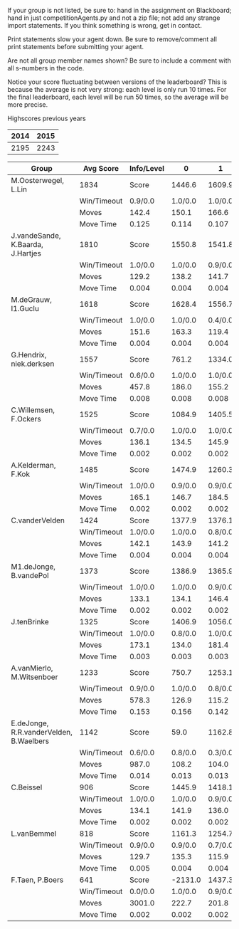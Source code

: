 If your group is not listed, be sure to: hand in the assignment on Blackboard; hand in just competitionAgents.py and not a zip file; not add any strange import statements. If you think something is wrong, get in contact.

Print statements slow your agent down. Be sure to remove/comment all print statements before submitting your agent.

Are not all group member names shown? Be sure to include a comment with all s-numbers in the code.

Notice your score fluctuating between versions of the leaderboard? This is because the average is not very strong: each level is only run 10 times. For the final leaderboard, each level will be run 50 times, so the average will be more precise.

Highscores previous years

| 2014 | 2015 |
|---|---|
| 2195 | 2243 |



Group | Avg Score | Info/Level | 0 | 1 | 2 | 3 | 4 | 5 | 6 | 7 | 8 | 9 | 10 | 11 
| --- | --- | --- | --- | --- | --- | --- | --- | --- | --- | --- | --- | --- | --- | --- 
M.Oosterwegel, L.Lin | 1834 | Score | 1446.6 | 1609.9 | 1593.4 | 1582.9 | 1257.7 | 2951.1 | 3377.8 | 1078.6 | 3072.3 | 2557.0 | 1750.7 | -273.6
 | | Win/Timeout | 0.9/0.0 | 1.0/0.0 | 1.0/0.0 | 0.9/0.0 | 0.7/0.0 | 0.8/0.0 | 0.8/0.0 | 0.0/0.0 | 0.7/0.0 | 0.6/0.0 | 0.0/0.0 | 0.0/0.0
 | | Moves | 142.4 | 150.1 | 166.6 | 108.1 | 94.3 | 276.9 | 313.2 | 110.4 | 477.7 | 520.0 | 293.3 | 39.6
 | | Move Time | 0.125 | 0.114 | 0.107 | 0.014 | 0.014 | 0.033 | 0.049 | 0.077 | 0.047 | 0.049 | 0.054 | 0.067
J.vandeSande, K.Baarda, J.Hartjes | 1810 | Score | 1550.8 | 1541.8 | 1479.3 | 1706.8 | 1098.5 | 2621.5 | 3458.0 | 1470.1 | 3047.6 | 1969.8 | 1300.5 | 475.5
 | | Win/Timeout | 1.0/0.0 | 1.0/0.0 | 0.9/0.0 | 1.0/0.0 | 0.6/0.0 | 0.8/0.0 | 1.0/0.0 | 0.1/0.0 | 0.9/0.0 | 0.5/0.0 | 0.1/0.0 | 0.0/0.0
 | | Moves | 129.2 | 138.2 | 141.7 | 83.2 | 60.5 | 197.5 | 222.0 | 109.9 | 343.4 | 262.2 | 181.5 | 104.5
 | | Move Time | 0.004 | 0.004 | 0.004 | 0.002 | 0.002 | 0.003 | 0.003 | 0.004 | 0.006 | 0.006 | 0.007 | 0.007
M.deGrauw, I1.Guclu | 1618 | Score | 1628.4 | 1556.7 | 686.6 | 1510.8 | 914.7 | 2668.0 | 2476.1 | 1567.1 | 3455.5 | 2262.0 | 467.4 | 225.9
 | | Win/Timeout | 1.0/0.0 | 1.0/0.0 | 0.4/0.0 | 0.9/0.0 | 0.6/0.0 | 0.8/0.0 | 0.5/0.0 | 0.2/0.0 | 0.8/0.0 | 0.5/0.0 | 0.0/0.0 | 0.0/0.0
 | | Moves | 151.6 | 163.3 | 119.4 | 109.2 | 88.3 | 331.0 | 328.9 | 168.9 | 444.5 | 311.0 | 97.6 | 73.1
 | | Move Time | 0.004 | 0.004 | 0.004 | 0.002 | 0.002 | 0.003 | 0.003 | 0.004 | 0.006 | 0.007 | 0.007 | 0.008
G.Hendrix, niek.derksen | 1557 | Score | 761.2 | 1334.0 | 1384.8 | 1152.4 | 1034.4 | 1999.1 | 2237.1 | 1545.8 | 2691.2 | 2992.5 | 1211.1 | 336.2
 | | Win/Timeout | 0.6/0.0 | 1.0/0.0 | 1.0/0.0 | 0.9/0.0 | 0.8/0.0 | 0.8/0.0 | 0.7/0.0 | 0.3/0.0 | 0.7/0.0 | 0.9/0.0 | 0.3/0.0 | 0.0/0.0
 | | Moves | 457.8 | 186.0 | 155.2 | 103.6 | 80.6 | 250.9 | 238.9 | 145.2 | 452.8 | 527.5 | 210.9 | 107.8
 | | Move Time | 0.008 | 0.008 | 0.008 | 0.003 | 0.003 | 0.005 | 0.005 | 0.005 | 0.008 | 0.008 | 0.009 | 0.009
C.Willemsen, F.Ockers | 1525 | Score | 1084.9 | 1405.5 | 1594.1 | 1362.2 | 770.6 | 1030.9 | 2267.7 | 785.1 | 3643.0 | 2398.8 | 1464.2 | 489.4
 | | Win/Timeout | 0.7/0.0 | 1.0/0.0 | 1.0/0.0 | 0.9/0.0 | 0.5/0.0 | 0.3/0.0 | 0.7/0.0 | 0.0/0.0 | 0.8/0.0 | 0.6/0.0 | 0.2/0.0 | 0.0/0.0
 | | Moves | 136.1 | 134.5 | 145.9 | 102.8 | 76.4 | 162.1 | 224.3 | 103.9 | 439.0 | 342.2 | 207.8 | 108.6
 | | Move Time | 0.002 | 0.002 | 0.002 | 0.001 | 0.001 | 0.003 | 0.002 | 0.002 | 0.004 | 0.004 | 0.004 | 0.005
A.Kelderman, F.Kok | 1485 | Score | 1474.9 | 1260.3 | 1313.5 | 1303.1 | 1471.1 | 1914.4 | 1466.6 | 614.6 | 3156.9 | 2044.3 | 1465.8 | 332.7
 | | Win/Timeout | 1.0/0.0 | 0.9/0.0 | 0.9/0.0 | 0.9/0.0 | 1.0/0.0 | 0.7/0.0 | 0.5/0.0 | 0.1/0.0 | 0.8/0.0 | 0.5/0.0 | 0.1/0.0 | 0.0/0.0
 | | Moves | 165.1 | 146.7 | 184.5 | 115.9 | 118.9 | 227.6 | 231.4 | 124.4 | 432.1 | 317.7 | 309.2 | 123.3
 | | Move Time | 0.002 | 0.002 | 0.002 | 0.001 | 0.001 | 0.002 | 0.002 | 0.002 | 0.004 | 0.004 | 0.004 | 0.004
C.vanderVelden | 1424 | Score | 1377.9 | 1376.1 | 1233.8 | 917.2 | 1307.6 | 1735.0 | 1994.2 | 722.3 | 2472.3 | 2587.0 | 697.4 | 668.6
 | | Win/Timeout | 1.0/0.0 | 1.0/0.0 | 0.8/0.0 | 0.7/0.0 | 0.9/0.0 | 0.7/0.0 | 0.8/0.0 | 0.0/0.0 | 0.7/0.0 | 0.8/0.0 | 0.0/0.0 | 0.0/0.0
 | | Moves | 142.1 | 143.9 | 141.2 | 95.8 | 99.4 | 189.0 | 194.8 | 87.7 | 376.7 | 331.0 | 171.6 | 140.4
 | | Move Time | 0.004 | 0.004 | 0.004 | 0.002 | 0.002 | 0.004 | 0.004 | 0.004 | 0.008 | 0.008 | 0.009 | 0.009
M1.deJonge, B.vandePol | 1373 | Score | 1386.9 | 1365.9 | 1192.6 | 1022.2 | 1252.7 | 1771.1 | 1679.5 | 766.0 | 2726.8 | 2479.1 | 571.9 | 261.3
 | | Win/Timeout | 1.0/0.0 | 1.0/0.0 | 0.9/0.0 | 0.8/0.0 | 1.0/0.0 | 1.0/0.0 | 0.8/0.0 | 0.1/0.0 | 0.8/0.0 | 0.8/0.0 | 0.0/0.0 | 0.0/0.0
 | | Moves | 133.1 | 134.1 | 146.4 | 86.8 | 77.3 | 198.9 | 204.5 | 145.0 | 402.2 | 355.9 | 139.1 | 94.7
 | | Move Time | 0.002 | 0.002 | 0.002 | 0.001 | 0.001 | 0.002 | 0.002 | 0.002 | 0.003 | 0.003 | 0.004 | 0.004
J.tenBrinke | 1325 | Score | 1406.9 | 1056.0 | 1418.6 | 1288.6 | 1459.8 | 1588.4 | 1752.9 | 554.1 | 1827.0 | 2118.6 | 1060.9 | 362.2
 | | Win/Timeout | 1.0/0.0 | 0.8/0.0 | 1.0/0.0 | 0.8/0.0 | 1.0/0.0 | 0.6/0.0 | 0.5/0.0 | 0.0/0.0 | 0.6/0.0 | 0.6/0.0 | 0.0/0.0 | 0.0/0.0
 | | Moves | 173.1 | 134.0 | 181.4 | 119.4 | 130.2 | 292.6 | 250.1 | 121.9 | 758.0 | 633.4 | 204.1 | 95.8
 | | Move Time | 0.003 | 0.003 | 0.003 | 0.001 | 0.001 | 0.002 | 0.002 | 0.003 | 0.005 | 0.005 | 0.005 | 0.005
A.vanMierlo, M.Witsenboer | 1233 | Score | 750.7 | 1253.1 | 985.8 | 949.3 | 1148.1 | 970.2 | 1588.5 | 1458.6 | 1815.7 | 2204.7 | 1061.7 | 614.2
 | | Win/Timeout | 0.9/0.0 | 1.0/0.0 | 0.8/0.0 | 0.9/0.0 | 0.9/0.0 | 0.7/0.0 | 0.7/0.0 | 0.2/0.0 | 0.3/0.0 | 0.4/0.0 | 0.1/0.0 | 0.0/0.0
 | | Moves | 578.3 | 126.9 | 115.2 | 86.7 | 83.9 | 1028.8 | 340.5 | 179.4 | 944.3 | 554.3 | 186.3 | 123.8
 | | Move Time | 0.153 | 0.156 | 0.142 | 0.014 | 0.016 | 0.030 | 0.051 | 0.073 | 0.045 | 0.044 | 0.054 | 0.052
E.deJonge, R.R.vanderVelden, B.Waelbers | 1142 | Score | 59.0 | 1162.8 | 625.0 | 1405.2 | 1109.2 | 1223.5 | 1313.6 | 1097.8 | 1857.7 | 2253.7 | 897.6 | 698.9
 | | Win/Timeout | 0.6/0.0 | 0.8/0.0 | 0.3/0.0 | 1.0/0.0 | 0.8/0.0 | 0.5/0.0 | 0.4/0.0 | 0.2/0.0 | 0.6/0.0 | 0.7/0.0 | 0.1/0.0 | 0.1/0.0
 | | Moves | 987.0 | 108.2 | 104.0 | 84.8 | 79.8 | 139.5 | 147.4 | 113.2 | 815.3 | 476.3 | 166.4 | 129.1
 | | Move Time | 0.014 | 0.013 | 0.013 | 0.002 | 0.002 | 0.004 | 0.004 | 0.005 | 0.004 | 0.004 | 0.005 | 0.005
C.Beissel | 906 | Score | 1445.9 | 1418.1 | 1232.0 | 1336.7 | 1071.8 | 441.1 | 567.0 | 280.8 | 981.6 | 1478.3 | 246.5 | 370.2
 | | Win/Timeout | 1.0/0.0 | 1.0/0.0 | 0.9/0.0 | 1.0/0.0 | 0.8/0.0 | 0.1/0.0 | 0.1/0.0 | 0.0/0.0 | 0.4/0.0 | 0.4/0.0 | 0.0/0.0 | 0.0/0.0
 | | Moves | 134.1 | 141.9 | 136.0 | 93.3 | 104.2 | 557.9 | 269.0 | 173.2 | 1313.4 | 768.7 | 109.5 | 108.8
 | | Move Time | 0.002 | 0.002 | 0.002 | 0.001 | 0.001 | 0.001 | 0.001 | 0.001 | 0.003 | 0.003 | 0.003 | 0.003
L.vanBemmel | 818 | Score | 1161.3 | 1254.7 | 910.1 | 341.3 | 47.4 | 974.8 | 1081.2 | 569.6 | 2015.8 | 454.4 | 831.8 | 167.6
 | | Win/Timeout | 0.9/0.0 | 0.9/0.0 | 0.7/0.0 | 0.5/0.0 | 0.3/0.0 | 0.7/0.0 | 0.3/0.0 | 0.1/0.0 | 0.7/0.0 | 0.0/0.0 | 0.0/0.0 | 0.0/0.0
 | | Moves | 129.7 | 135.3 | 115.9 | 54.7 | 35.6 | 783.2 | 278.8 | 97.4 | 681.2 | 490.6 | 186.2 | 70.4
 | | Move Time | 0.005 | 0.004 | 0.004 | 0.002 | 0.002 | 0.003 | 0.005 | 0.009 | 0.007 | 0.008 | 0.008 | 0.010
F.Taen, P.Boers | 641 | Score | -2131.0 | 1437.3 | 1254.2 | 1152.0 | 914.6 | 412.8 | 798.5 | -142.3 | 1355.5 | 1502.8 | 616.5 | 523.6
 | | Win/Timeout | 0.0/0.0 | 1.0/0.0 | 0.9/0.0 | 0.7/0.0 | 0.6/0.0 | 0.2/0.0 | 0.2/0.0 | 0.0/0.0 | 0.1/0.0 | 0.2/0.0 | 0.0/0.0 | 0.0/0.0
 | | Moves | 3001.0 | 222.7 | 201.8 | 215.0 | 133.4 | 812.2 | 334.5 | 61.3 | 564.5 | 453.2 | 148.5 | 141.4
 | | Move Time | 0.002 | 0.002 | 0.002 | 0.001 | 0.001 | 0.002 | 0.002 | 0.002 | 0.004 | 0.004 | 0.004 | 0.004
